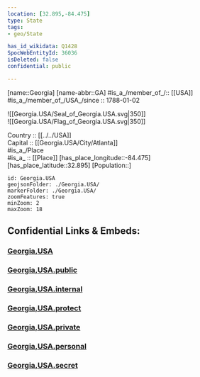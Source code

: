 ```yaml
---
location: [32.895,-84.475] 
type: State
tags:
- geo/State

has_id_wikidata: Q1428 
SpocWebEntityId: 36036
isDeleted: false
confidential: public

---
```

[name::Georgia] 
[name-abbr::GA] 
#is_a_/member_of_/:: [[USA]]
#is_a_/member_of_/USA_/since :: 1788-01-02 


![[Georgia.USA/Seal_of_Georgia.USA.svg|350]]  
![[Georgia.USA/Flag_of_Georgia.USA.svg|350]]  

Country :: [[../../USA]]  
Capital :: [[Georgia.USA/City/Atlanta]]  
#is_a_/Place  
#is_a_ :: [[Place]] 
[has_place_longitude::-84.475] 
[has_place_latitude::32.895] 
[Population::] 



```leaflet
id: Georgia.USA
geojsonFolder: ./Georgia.USA/
markerFolder: ./Georgia.USA/
zoomFeatures: true 
minZoom: 2 
maxZoom: 18
```


## Confidential Links & Embeds: 

### [Georgia,USA](/_Standards/Earth/Continent/America~North/USA/USA~Eastern/Georgia,USA.md) 

### [Georgia,USA.public](/_public/Earth/Continent/America~North/USA/USA~Eastern/Georgia,USA.public.md) 

### [Georgia,USA.internal](/_internal/Earth/Continent/America~North/USA/USA~Eastern/Georgia,USA.internal.md) 

### [Georgia,USA.protect](/_protect/Earth/Continent/America~North/USA/USA~Eastern/Georgia,USA.protect.md) 

### [Georgia,USA.private](/_private/Earth/Continent/America~North/USA/USA~Eastern/Georgia,USA.private.md) 

### [Georgia,USA.personal](/_personal/Earth/Continent/America~North/USA/USA~Eastern/Georgia,USA.personal.md) 

### [Georgia,USA.secret](/_secret/Earth/Continent/America~North/USA/USA~Eastern/Georgia,USA.secret.md)

